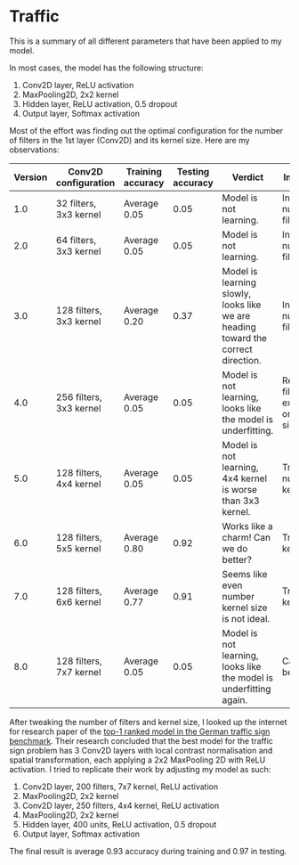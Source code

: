 # Traffic

This is a summary of all different parameters that have been applied to my model.

In most cases, the model has the following structure:

1. Conv2D layer, ReLU activation
2. MaxPooling2D, 2x2 kernel
3. Hidden layer, ReLU activation, 0.5 dropout
4. Output layer, Softmax activation

Most of the effort was finding out the optimal configuration for the number of
filters in the 1st layer (Conv2D) and its kernel size. Here are my observations:

| Version | Conv2D configuration    | Training accuracy | Testing accuracy | Verdict                                                                           | Improvement                                              |
| ------- | ----------------------- | ----------------- | ---------------- | --------------------------------------------------------------------------------- | -------------------------------------------------------- |
| 1.0     | 32 filters, 3x3 kernel  | Average 0.05      | 0.05             | Model is not learning.                                                            | Increase number of filters.                              |
| 2.0     | 64 filters, 3x3 kernel  | Average 0.05      | 0.05             | Model is not learning.                                                            | Increase number of filters.                              |
| 3.0     | 128 filters, 3x3 kernel | Average 0.20      | 0.37             | Model is learning slowly, looks like we are heading toward the correct direction. | Increase number of filters.                              |
| 4.0     | 256 filters, 3x3 kernel | Average 0.05      | 0.05             | Model is not learning, looks like the model is underfitting.                      | Revert to 3.0 filters. Try experimenting on kernel size. |
| 5.0     | 128 filters, 4x4 kernel | Average 0.05      | 0.05             | Model is not learning, 4x4 kernel is worse than 3x3 kernel.                       | Try using odd numbers on kernel size.                    |
| 6.0     | 128 filters, 5x5 kernel | Average 0.80      | 0.92             | Works like a charm! Can we do better?                                             | Try using 6x6 kernel size.                               |
| 7.0     | 128 filters, 6x6 kernel | Average 0.77      | 0.91             | Seems like even number kernel size is not ideal.                                  | Try using 7x7 kernel size.                               |
| 8.0     | 128 filters, 7x7 kernel | Average 0.05      | 0.05             | Model is not learning, looks like the model is underfitting again.                | Can we do better?                                        |

After tweaking the number of filters and kernel size, I looked up the internet for research paper of the [top-1 ranked model in the German traffic sign benchmark](https://doi.org/10.1016/j.neunet.2018.01.005).
Their research concluded that the best model for the traffic sign problem has 3 Conv2D layers with local contrast normalisation and spatial transformation,
each applying a 2x2 MaxPooling 2D with ReLU activation. I tried to replicate their work by adjusting my model as such:

1. Conv2D layer, 200 filters, 7x7 kernel, ReLU activation
2. MaxPooling2D, 2x2 kernel
3. Conv2D layer, 250 filters, 4x4 kernel, ReLU activation
4. MaxPooling2D, 2x2 kernel
5. Hidden layer, 400 units, ReLU activation, 0.5 dropout
6. Output layer, Softmax activation

The final result is average 0.93 accuracy during training and 0.97 in testing.
